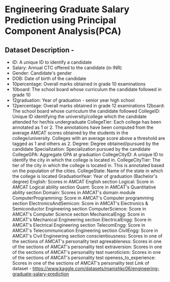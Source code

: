 # Engineering Graduate Salary Prediction using Principal Component Analysis(PCA)

## Dataset Description - 
* ID: A unique ID to identify a candidate
* Salary: Annual CTC offered to the candidate (in INR)
* Gender: Candidate's gender
* DOB: Date of birth of the candidate
* 10percentage: Overall marks obtained in grade 10 examinations
* 10board: The school board whose curriculum the candidate followed in grade 10
* 12graduation: Year of graduation - senior year high school
* 12percentage: Overall marks obtained in grade 12 examinations
12board: The school board whose curriculum the candidate followed
CollegeID: Unique ID identifying the university/college which the candidate attended for her/his undergraduate
CollegeTier: Each college has been annotated as 1 or 2. The annotations have been computed from the average AMCAT scores obtained by the students in the college/university. Colleges with an average score above a threshold are tagged as 1 and others as 2.
Degree: Degree obtained/pursued by the candidate
Specialization: Specialization pursued by the candidate
CollegeGPA: Aggregate GPA at graduation
CollegeCityID: A unique ID to identify the city in which the college is located in.
CollegeCityTier: The tier of the city in which the college is located in. This is annotated based on the population of the cities.
CollegeState: Name of the state in which the college is located
GraduationYear: Year of graduation (Bachelor's degree)
English: Scores in AMCAT English section
Logical: Score in AMCAT Logical ability section
Quant: Score in AMCAT's Quantitative ability section
Domain: Scores in AMCAT's domain module
ComputerProgramming: Score in AMCAT's Computer programming section
ElectronicsAndSemicon: Score in AMCAT's Electronics & Semiconductor Engineering section
ComputerScience: Score in AMCAT's Computer Science section
MechanicalEngg: Score in AMCAT's Mechanical Engineering section
ElectricalEngg: Score in AMCAT's Electrical Engineering section
TelecomEngg: Score in AMCAT's Telecommunication Engineering section
CivilEngg: Score in AMCAT's Civil Engineering section
conscientiousness: Scores in one of the sections of AMCAT's personality test
agreeableness: Scores in one of the sections of AMCAT's personality test
extraversion: Scores in one of the sections of AMCAT's personality test
nueroticism: Scores in one of the sections of AMCAT's personality test
openess_to_experience: Scores in one of the sections of AMCAT's personality test
Link of dataset - https://www.kaggle.com/datasets/manishkc06/engineering-graduate-salary-prediction

